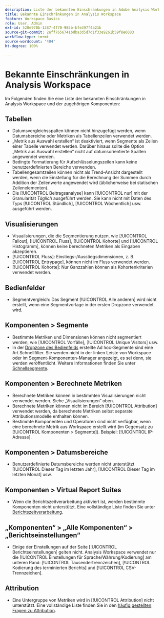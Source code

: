 ```yaml
---
description: Liste der bekannten Einschränkungen in Adobe Analysis Workspace und der zugehörigen Komponenten
title: Bekannte Einschränkungen in Analysis Workspace
feature: Workspace Basics
role: User, Admin
exl-id: 520e970b-1387-4f70-985b-bfe397f4a21b
source-git-commit: 2eff7656741bdba3d5d7d1f33e9261b59f8e6083
workflow-type: tm+mt
source-wordcount: '404'
ht-degree: 100%

---
```


# Bekannte Einschränkungen in Analysis Workspace

Im Folgenden finden Sie eine Liste der bekannten Einschränkungen in Analysis Workspace und der zugehörigen Komponenten:

## Tabellen

* Datumsvergleichsspalten können nicht hinzugefügt werden, wenn Datumsbereiche oder Metriken als Tabellenzeilen verwendet werden.
* „Metrik aus Auswahl erstellen“ ist deaktiviert, wenn Segmente als Zeilen einer Tabelle verwendet werden. Darüber hinaus sollte die Option „Metrik aus Auswahl erstellen“ nicht auf datumsorientierte Spalten angewendet werden.
* Bedingte Formatierung für Aufschlüsselungszeilen kann keine benutzerdefinierten Bereiche verwenden.
* Tabellengesamtzeilen können nicht als Trend-Ansicht dargestellt werden, wenn die Einstellung für die Berechnung der Summen durch Addition der Zeilenwerte angewendet wird (üblicherweise bei statischen Zeilenelementen).
* Die [!UICONTROL Beitragsanalyse] kann [!UICONTROL nur] mit der Granularität _Täglich_ ausgeführt werden. Sie kann nicht mit Daten des Typs [!UICONTROL Stündlich], [!UICONTROL Wöchentlich] usw. ausgeführt werden.

## Visualisierungen

* Visualisierungen, die die Segmentierung nutzen, wie [!UICONTROL Fallout], [!UICONTROL Fluss], [!UICONTROL Kohorte] und [!UICONTROL Histogramm], können keine berechneten Metriken als Eingaben akzeptieren.
* [!UICONTROL Fluss]: Einstiegs-/Ausstiegsdimensionen, z. B. [!UICONTROL Entrypage], können nicht im Fluss verwendet werden.
* [!UICONTROL Kohorte]: Nur Ganzzahlen können als Kohortenkriterien verwendet werden.

## Bedienfelder

* Segmentvergleich: Das Segment [!UICONTROL Alle anderen] wird nicht erstellt, wenn eine Segmentvorlage in der ersten Dropzone verwendet wird.

## Komponenten > Segmente

* Bestimmte Metriken und Dimensionen können nicht segmentiert werden, wie [!UICONTROL Vorfälle], [!UICONTROL Unique Visitors] usw.
* In der [Dropzone des Bedienfelds](https://experienceleague.adobe.com/docs/analytics/analyze/analysis-workspace/panels/panels.html?lang=de) erstellte Ad hoc-Segmente sind eine Art Schnellfilter. Sie werden nicht in der linken Leiste von Workspace oder im Segment-Komponenten-Manager angezeigt, es sei denn, sie werden veröffentlicht. Weitere Informationen finden Sie unter [Schnellsegmente](/help/analyze/analysis-workspace/components/segments/quick-segments.md).

## Komponenten > Berechnete Metriken

* Berechnete Metriken können in bestimmten Visualisierungen nicht verwendet werden. Siehe „Visualisierungen“ oben.
* Berechnete Metriken können nicht im Bereich [!UICONTROL Attribution] verwendet werden, da berechnete Metriken selbst separate Attributionsmodelle enthalten können.
* Bestimmte Komponenten und Operatoren sind nicht verfügbar, wenn eine berechnete Metrik aus Workspace erstellt wird (im Gegensatz zu [!UICONTROL Komponenten > Segmente]). Beispiel: [!UICONTROL IP-Adresse].

## Komponenten > Datumsbereiche

* Benutzerdefinierte Datumsbereiche werden nicht unterstützt [!UICONTROL Dieser Tag im letzten Jahr], [!UICONTROL Dieser Tag im letzten Monat] usw.

## Komponenten > Virtual Report Suites

* Wenn die Berichtszeitverarbeitung aktiviert ist, werden bestimmte Komponenten nicht unterstützt. Eine vollständige Liste finden Sie unter [Berichtszeitverarbeitung](/help/components/vrs/vrs-report-time-processing.md).

## „Komponenten“ > „Alle Komponenten“ > „Berichtseinstellungen“

* Einige der Einstellungen auf der Seite [!UICONTROL Berichtseinstellungen] gelten nicht. Analysis Workspace verwendet nur die [!UICONTROL Einstellungen für Sprache/Währung/Kodierung] am unteren Rand: [!UICONTROL Tausendertrennzeichen], [!UICONTROL Kodierung des terminierten Berichts] und [!UICONTROL CSV-Trennzeichen].

## Attribution

* Eine Untergruppe von Metriken wird in [!UICONTROL Attribution] nicht unterstützt. Eine vollständige Liste finden Sie in den [häufig gestellten Fragen zu Attribution](/help/analyze/analysis-workspace/attribution/faq.md).
